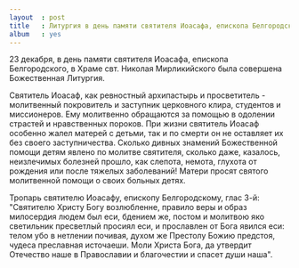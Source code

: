 ```yaml
---
layout  : post
title   : Литургия в день памяти святителя Иоасафа, епископа Белгородского
album   : yes
---
```

23 декабря, в день памяти святителя Иоасафа, епископа Белгородского, в Храме свт. Николая Мирликийского была совершена Божественная Литургия.

Святитель Иоасаф, как ревностный архипастырь и просветитель - молитвенный покровитель и заступник церковного клира, студентов и миссионеров. Ему молитвенно обращаются за помощью в одолении  страстей и нравственных пороков. При жизни святитель Иоасаф особенно жалел матерей с детьми, так и по смерти он не оставляет их без своего заступничества. Сколько дивных знамений Божественной помощи детям явлено по молитве святителя, сколько даже, казалось, неизлечимых болезней прошло, как слепота, немота, глухота от рождения или после тяжелых заболеваний! Матери просят святого молитвенной помощи о своих больных детях.

Тропарь святителю Иоасафу, епископу Белгородскому, глас 3-й:
"Святителю Христу Богу возлюбленне, правило веры и образ милосердия людем был еси, бдением же, постом и молитвою яко светильник пресветлый просиял еси, и прославлен от Бога явился еси: телом убо в нетлении почивая, духом же Престолу Божию предстоя, чудеса преславная источаеши. Моли Христа Бога, да утвердит Отечество наше в Православии и благочестии и спасет души наша".
